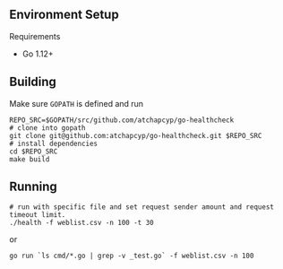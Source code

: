 ## Environment Setup

Requirements

- Go 1.12+

## Building

Make sure `GOPATH` is defined and run

```shell
REPO_SRC=$GOPATH/src/github.com/atchapcyp/go-healthcheck
# clone into gopath
git clone git@github.com:atchapcyp/go-healthcheck.git $REPO_SRC
# install dependencies
cd $REPO_SRC
make build
```

## Running

```shell
# run with specific file and set request sender amount and request timeout limit.
./health -f weblist.csv -n 100 -t 30
```

or

```
go run `ls cmd/*.go | grep -v _test.go` -f weblist.csv -n 100
```
